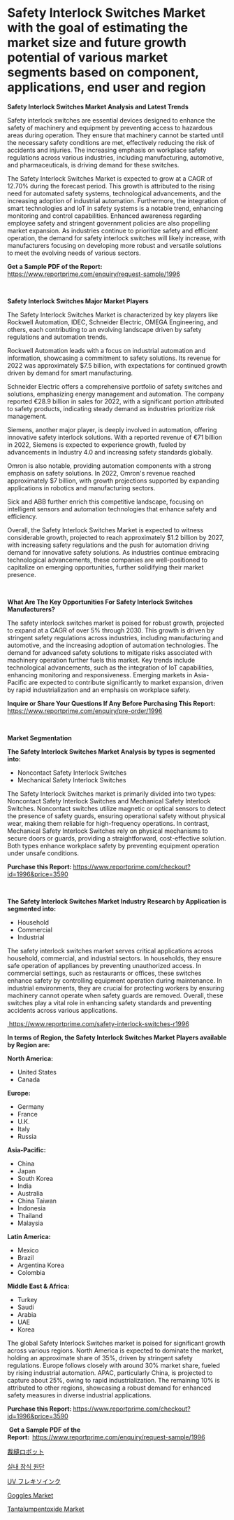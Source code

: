 <p><h1>Safety Interlock Switches Market with the goal of estimating the market size and future growth potential of various market segments based on component, applications, end user and region</h1></p><p><strong>Safety Interlock Switches Market Analysis and Latest Trends</strong></p>
<p><p>Safety interlock switches are essential devices designed to enhance the safety of machinery and equipment by preventing access to hazardous areas during operation. They ensure that machinery cannot be started until the necessary safety conditions are met, effectively reducing the risk of accidents and injuries. The increasing emphasis on workplace safety regulations across various industries, including manufacturing, automotive, and pharmaceuticals, is driving demand for these switches.</p><p>The Safety Interlock Switches Market is expected to grow at a CAGR of 12.70% during the forecast period. This growth is attributed to the rising need for automated safety systems, technological advancements, and the increasing adoption of industrial automation. Furthermore, the integration of smart technologies and IoT in safety systems is a notable trend, enhancing monitoring and control capabilities. Enhanced awareness regarding employee safety and stringent government policies are also propelling market expansion. As industries continue to prioritize safety and efficient operation, the demand for safety interlock switches will likely increase, with manufacturers focusing on developing more robust and versatile solutions to meet the evolving needs of various sectors.</p></p>
<p><strong>Get a Sample PDF of the Report:&nbsp;</strong> <a href="https://www.reportprime.com/enquiry/request-sample/1996">https://www.reportprime.com/enquiry/request-sample/1996</a></p>
<p>&nbsp;</p>
<p><strong>Safety Interlock Switches Major Market Players</strong></p>
<p><p>The Safety Interlock Switches Market is characterized by key players like Rockwell Automation, IDEC, Schneider Electric, OMEGA Engineering, and others, each contributing to an evolving landscape driven by safety regulations and automation trends. </p><p>Rockwell Automation leads with a focus on industrial automation and information, showcasing a commitment to safety solutions. Its revenue for 2022 was approximately $7.5 billion, with expectations for continued growth driven by demand for smart manufacturing.</p><p>Schneider Electric offers a comprehensive portfolio of safety switches and solutions, emphasizing energy management and automation. The company reported €28.9 billion in sales for 2022, with a significant portion attributed to safety products, indicating steady demand as industries prioritize risk management.</p><p>Siemens, another major player, is deeply involved in automation, offering innovative safety interlock solutions. With a reported revenue of €71 billion in 2022, Siemens is expected to experience growth, fueled by advancements in Industry 4.0 and increasing safety standards globally.</p><p>Omron is also notable, providing automation components with a strong emphasis on safety solutions. In 2022, Omron's revenue reached approximately $7 billion, with growth projections supported by expanding applications in robotics and manufacturing sectors.</p><p>Sick and ABB further enrich this competitive landscape, focusing on intelligent sensors and automation technologies that enhance safety and efficiency.</p><p>Overall, the Safety Interlock Switches Market is expected to witness considerable growth, projected to reach approximately $1.2 billion by 2027, with increasing safety regulations and the push for automation driving demand for innovative safety solutions. As industries continue embracing technological advancements, these companies are well-positioned to capitalize on emerging opportunities, further solidifying their market presence.</p></p>
<p>&nbsp;</p>
<p><strong>What Are The Key Opportunities For Safety Interlock Switches Manufacturers?</strong></p>
<p><p>The safety interlock switches market is poised for robust growth, projected to expand at a CAGR of over 5% through 2030. This growth is driven by stringent safety regulations across industries, including manufacturing and automotive, and the increasing adoption of automation technologies. The demand for advanced safety solutions to mitigate risks associated with machinery operation further fuels this market. Key trends include technological advancements, such as the integration of IoT capabilities, enhancing monitoring and responsiveness. Emerging markets in Asia-Pacific are expected to contribute significantly to market expansion, driven by rapid industrialization and an emphasis on workplace safety.</p></p>
<p><strong>Inquire or Share Your Questions If Any Before Purchasing This Report:</strong> <a href="https://www.reportprime.com/enquiry/pre-order/1996">https://www.reportprime.com/enquiry/pre-order/1996</a></p>
<p>&nbsp;</p>
<p><strong>Market Segmentation</strong></p>
<p><strong>The Safety Interlock Switches Market Analysis by types is segmented into:</strong></p>
<p><ul><li>Noncontact Safety Interlock Switches</li><li>Mechanical Safety Interlock Switches</li></ul></p>
<p><p>The Safety Interlock Switches market is primarily divided into two types: Noncontact Safety Interlock Switches and Mechanical Safety Interlock Switches. Noncontact switches utilize magnetic or optical sensors to detect the presence of safety guards, ensuring operational safety without physical wear, making them reliable for high-frequency operations. In contrast, Mechanical Safety Interlock Switches rely on physical mechanisms to secure doors or guards, providing a straightforward, cost-effective solution. Both types enhance workplace safety by preventing equipment operation under unsafe conditions.</p></p>
<p><strong>Purchase this Report:&nbsp;</strong><a href="https://www.reportprime.com/checkout?id=1996&price=3590">https://www.reportprime.com/checkout?id=1996&price=3590</a></p>
<p>&nbsp;</p>
<p><strong>The Safety Interlock Switches Market Industry Research by Application is segmented into:</strong></p>
<p><ul><li>Household</li><li>Commercial</li><li>Industrial</li></ul></p>
<p><p>The safety interlock switches market serves critical applications across household, commercial, and industrial sectors. In households, they ensure safe operation of appliances by preventing unauthorized access. In commercial settings, such as restaurants or offices, these switches enhance safety by controlling equipment operation during maintenance. In industrial environments, they are crucial for protecting workers by ensuring machinery cannot operate when safety guards are removed. Overall, these switches play a vital role in enhancing safety standards and preventing accidents across various applications.</p></p>
<p><a href="https://www.reportprime.com/safety-interlock-switches-r1996">&nbsp;https://www.reportprime.com/safety-interlock-switches-r1996</a></p>
<p><strong>In terms of Region, the Safety Interlock Switches Market Players available by Region are:</strong></p>
<p>
    <p> <strong> North America: </strong>
        <ul>
            <li>United States</li>
            <li>Canada</li>
        </ul>
        </p> 
    <p> <strong> Europe: </strong>
        <ul>
            <li>Germany</li>
            <li>France</li>
            <li>U.K.</li>
            <li>Italy</li>
            <li>Russia</li>
        </ul>
        </p> 
    <p> <strong> Asia-Pacific: </strong>
        <ul>
            <li>China</li>
            <li>Japan</li>
            <li>South Korea</li>
            <li>India</li>
            <li>Australia</li>
            <li>China Taiwan</li>
            <li>Indonesia</li>
            <li>Thailand</li>
            <li>Malaysia</li>
        </ul>
        </p> 
    <p> <strong> Latin America: </strong>
        <ul>
            <li>Mexico</li>
            <li>Brazil</li>
            <li>Argentina Korea</li>
            <li>Colombia</li>
        </ul>
        </p> 
    <p> <strong> Middle East & Africa: </strong>
        <ul>
            <li>Turkey</li>
            <li>Saudi</li>
            <li>Arabia</li>
            <li>UAE</li>
            <li>Korea</li>
        </ul>
    </p>
    </p>
<p><p>The global Safety Interlock Switches market is poised for significant growth across various regions. North America is expected to dominate the market, holding an approximate share of 35%, driven by stringent safety regulations. Europe follows closely with around 30% market share, fueled by rising industrial automation. APAC, particularly China, is projected to capture about 25%, owing to rapid industrialization. The remaining 10% is attributed to other regions, showcasing a robust demand for enhanced safety measures in diverse industrial applications.</p></p>
<p><strong>Purchase this Report: </strong><a href="https://www.reportprime.com/checkout?id=1996&price=3590">https://www.reportprime.com/checkout?id=1996&price=3590</a></p>
<p>&nbsp;<strong>Get a Sample PDF of the Report:&nbsp;&nbsp;</strong><a href="https://www.reportprime.com/enquiry/request-sample/1996">https://www.reportprime.com/enquiry/request-sample/1996</a></p>
<p><strong></strong></p>
<p><p><a href="https://medium.com/@cryptoasu_20150/%E8%A3%81%E7%B8%AB%E3%83%AD%E3%83%9C%E3%83%83%E3%83%88%E5%B8%82%E5%A0%B4%E3%81%AF%E3%81%A9%E3%81%AE%E3%82%88%E3%81%86%E3%81%AB%E9%80%B2%E5%8C%96%E3%81%99%E3%82%8B%E3%81%AE%E3%81%8B-2024%E5%B9%B4%E3%81%8B%E3%82%892031%E5%B9%B4%E3%81%BE%E3%81%A7%E3%81%AE%E6%9C%9F%E9%96%93%E3%81%AB%E3%81%8A%E3%81%91%E3%82%8B%E4%B8%BB%E8%A6%81%E3%81%AA%E5%B8%82%E5%A0%B4%E3%81%AE%E3%83%88%E3%83%AC%E3%83%B3%E3%83%89%E3%81%A8%E5%9C%B0%E5%9F%9F%E3%81%AE%E3%83%80%E3%82%A4%E3%83%8A%E3%83%9F%E3%82%AF%E3%82%B9-18f5442039dd">裁縫ロボット</a></p><p><a href="https://medium.com/@scothall80/%EB%82%B4%EC%9E%A5-%EC%A7%81%EB%AC%BC-%EC%8B%9C%EC%9E%A5-2024%EB%85%84%EB%B6%80%ED%84%B0-2031%EB%85%84%EA%B9%8C%EC%A7%80%EC%9D%98-%EC%82%B0%EC%97%85-%EB%8F%99%ED%96%A5-%EB%B0%8F-%EC%98%88%EC%B8%A1-54d4f9c0e8be">실내 장식 원단</a></p><p><a href="https://medium.com/@cryptoasu_20150/uv-flexo%E3%82%A4%E3%83%B3%E3%82%AF%E5%B8%82%E5%A0%B4%E8%AA%BF%E6%9F%BB%E3%83%AC%E3%83%9D%E3%83%BC%E3%83%88-%E5%B8%82%E5%A0%B4%E4%BA%88%E6%B8%AC%E3%81%A8%E6%88%90%E9%95%B7%E8%A6%8B%E9%80%9A%E3%81%97-2024%E5%B9%B4%E3%81%8B%E3%82%892031%E5%B9%B4%E3%81%BE%E3%81%A7%E3%81%AE%E5%AE%89%E5%AE%9A%E3%81%97%E3%81%9F13-2-%E3%81%AEcagr-0984a2bc302f">UV フレキソインク</a></p><p><a href="https://www.linkedin.com/pulse/goggles-market-insights-products-regional-analysis-forecasted-wzmxf?trackingId=7Lo7JX3kT5aiqVAWpTOgtQ%3D%3D">Goggles Market</a></p><p><a href="https://medium.com/@anne.mitchell45476/tantalumpentoxide-market-size-growth-and-industry-analysis-by-market-segmentation-and-regional-bd311ce1b46d">Tantalumpentoxide Market</a></p></p>